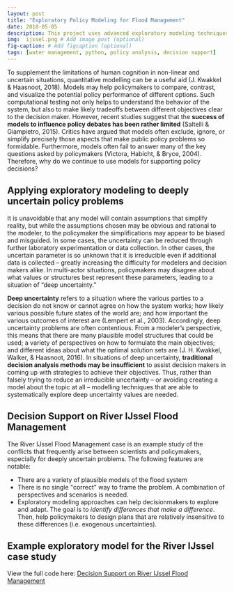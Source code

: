 ```yaml
---
layout: post
title: "Exploratory Policy Modeling for Flood Management"
date: 2018-05-05
description: This project uses advanced exploratory modeling techniques to provide policy support on a water management case study.
img:  ijssel.png # Add image post (optional)
fig-caption: # Add figcaption (optional)
tags: [water management, python, policy analysis, decision support]
---
```


To supplement the limitations of human cognition in non-linear and uncertain situations, quantitative modelling can be a useful aid (J. Kwakkel & Haasnoot, 2018). Models may help policymakers to compare, contrast, and visualize the potential policy performance of different options. Such computational testing not only helps to understand the behavior of the system, but also to make likely tradeoffs between different objectives clear to the decision maker. However, recent studies suggest that the **success of models to influence policy debates has been rather limited** (Saltelli & Giampietro, 2015). Critics have argued that models often exclude, ignore, or simplify precisely those aspects that make public policy problems so formidable. Furthermore, models often fail to answer many of the key questions asked by policymakers (Victora, Habicht, & Bryce, 2004). Therefore, why do we continue to use models for supporting policy decisions?

## Applying exploratory modeling to deeply uncertain policy problems
It is unavoidable that any model will contain assumptions that simplify reality, but while the assumptions chosen may be obvious and rational to the modeler, to the policymaker the simplifications may appear to be biased and misguided. In some cases, the uncertainty can be reduced through further laboratory experimentation or data collection. In other cases, the uncertain parameter is so unknown that it is irreducible even if additional data is collected – greatly increasing the difficulty for modelers and decision makers alike. In multi-actor situations, policymakers may disagree about what values or structures best represent these parameters, leading to a situation of “deep uncertainty.”

**Deep uncertainty** refers to a situation where the various parties to a decision do not know or cannot agree on how the system works; how likely various possible future states of the world are; and how important the various outcomes of interest are (Lempert et al., 2003). Accordingly, deep uncertainty problems are often contentious. From a  modeler’s perspective, this means that there are many plausible model structures that could be used; a variety of perspectives on how to formulate the main objectives; and different ideas about what the optimal solution sets are (J. H. Kwakkel, Walker, & Haasnoot, 2016). In situations of deep uncertainty, **traditional decision analysis methods may be insufficient** to assist decision makers in coming up with strategies to achieve their objectives. Thus, rather than falsely trying to reduce an irreducible uncertainty – or avoiding creating a model about the topic at all – modelling techniques that are able to systematically explore deep uncertainty values are needed.

## Decision Support on River IJssel Flood Management
The River IJssel Flood Management case is an example study of the conflicts that frequently arise between scientists and policymakers, especially for deeply uncertain problems. The following features are notable:
* There are a variety of plausible models of the flood system
* There is no single "correct" way to frame the problem. A combination of perspectives and scenarios is needed.
* Exploratory modeling approaches can help decisionmakers to explore and adapt. The goal is to *identify differences that make a difference*. Then, help policymakers to design plans that are relatively insensitive to these differences (i.e. exogenous uncertainties).

## Example exploratory model for the River IJssel case study
View the full code here: [Decision Support on River IJssel Flood Management](https://github.com/shannongross/Model-Based-Decision-Making)
